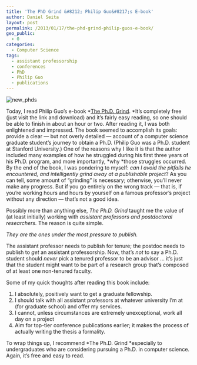 ```yaml
---
title: 'The PhD Grind &#8212; Philip Guo&#8217;s E-book'
author: Daniel Seita
layout: post
permalink: /2013/01/17/the-phd-grind-philip-guos-e-book/
geo_public:
  - 0
categories:
  - Computer Science
tags:
  - assistant professorship
  - conferences
  - PhD
  - Philip Guo
  - publications
---
```

<img src="{{site.url}}/assets/new_phds.jpg" alt="new_phds">

Today, I read Philip Guo&#8217;s e-book *[The Ph.D. Grind][2]. *It&#8217;s completely free (just
visit the link and download) and it&#8217;s fairly easy reading, so one should be able to finish in
about an hour or two. After reading it, I was both enlightened and impressed. The book seemed to
accomplish its goals: provide a clear &#8212; but not overly detailed &#8212; account of a computer
science graduate student&#8217;s journey to obtain a Ph.D. (Philip Guo was a Ph.D. student at
Stanford University.) One of the reasons why I like it is that the author included many examples of
how he struggled during his first three years of his Ph.D. program, and more importantly,
*why *those struggles occurred. By the end of the book, I was pondering to myself: *can I avoid the
pitfalls he encountered, and intelligently grind away at a publishable* *project*? As you can tell,
some amount of &#8220;grinding&#8221; is necessary; otherwise, you&#8217;ll never make any progress.
But if you go entirely on the wrong track &#8212; that is, if you&#8217;re working hours and hours
by yourself on a famous professor&#8217;s project without any direction &#8212; that&#8217;s not a
good idea.

Possibly more than anything else, *The Ph.D. Grind* taught me the value of (at least initially)
working with *assistant professors and postdoctoral researchers.* The reason is quite simple.

*They are the ones under the most pressure to publish.*

The assistant professor needs to publish for tenure; the postdoc needs to publish to *get* an
assistant professorship. Now, that&#8217;s *not* to say a Ph.D. student should *never* pick a
tenured professor to be an advisor &#8230; it&#8217;s just that the student might want to be part of
a research group that&#8217;s composed of at least one non-tenured faculty.

Some of my quick thoughts after reading this book include:

  1. I absolutely, positively want to get a graduate fellowship.
  2. I should talk with all assistant professors at whatever university I&#8217;m at (for graduate school) and offer my services.
  3. I cannot, unless circumstances are extremely unexceptional, work all day on a project
  4. Aim for top-tier conference publications earlier; it makes the process of actually writing the thesis a formality.

To wrap things up, I recommend *The Ph.D. Grind *especially to undergraduates who are considering
pursuing a Ph.D. in computer science. Again, it&#8217;s free and easy to read.

 [2]: http://www.pgbovine.net/PhD-memoir.htm

